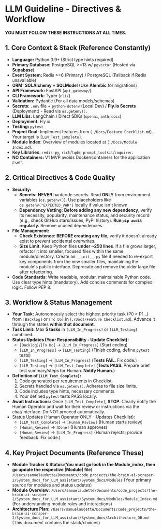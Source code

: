 # LLM Guideline - Directives & Workflow 

**YOU MUST FOLLOW THESE INSTRUCTIONS AT ALL TIMES.**

## 1. Core Context & Stack (Reference Constantly)

-   **Language:** Python 3.9+ (Strict type hints required)
-   **Primary Database:** PostgreSQL >=13 w/ `pgvector` (Hosted via **Supabase**)
-   **Event System:** Redis >=6 (Primary) / PostgreSQL (Fallback if Redis unavailable)
-   **ORM:** **SQLAlchemy + SQLModel** (Use **Alembic** for migrations)
-   **API Framework:** FastAPI (`api_gateway/`)
-   **CLI Framework:** Typer (`cli/`)
-   **Validation:** Pydantic (For all data models/schemas)
-   **Secrets:** `.env` file + `python-dotenv` (Local Dev) / **Fly.io Secrets** (Deployment) - Read via `os.getenv()`.
-   **LLM Libs:** LangChain / Direct SDKs (`openai`, `anthropic`)
-   **Deployment:** Fly.io
-   **Testing:** `pytest`
-   **Project Goal:** Implement features from (`./Docs/Feature Checklist.md`). Your target is `[LLM_Test_Complete]`.
-   **Module Index:** Overview of modules located at (`./Docs/Module Index.md`).
-   **Key Libraries:** `redis-py`, `rich`/`tqdm`, `prompt_toolkit`/`inquirer`.
-   **NO Containers:** V1 MVP avoids Docker/containers for the application itself.

## 2. Critical Directives & Code Quality

-   **Security:**
    -   **Secrets:** **NEVER** hardcode secrets. Read **ONLY** from environment variables (`os.getenv()`). Use placeholders like `os.getenv("EXPECTED_VAR")` locally if value isn't known.
    -   **Dependency Vetting:** **Before adding any new dependency**, verify its necessity, popularity, maintenance status, and security record (e.g., check GitHub stars/issues, PyPI history). **Run `pip audit` regularly.** Remove unused dependencies.
-   **File Management:**
    -   **Check Existence:** **BEFORE creating any file**, verify it doesn't already exist to prevent accidental overwrites.
    -   **Size Limit:** Keep Python files **under ~250 lines**. If a file grows larger, refactor it into smaller, focused files within the same module/directory. Create an `__init__.py` file if needed to re-export key components from the new smaller files, maintaining the module's public interface. Deprecate and remove the older large file after refactoring.
-   **Code Standards:** Write readable, modular, maintainable Python code. Use clear type hints (mandatory). Add concise comments for complex logic. Follow PEP 8.

## 3. Workflow & Status Management

-   **Your Task:** Autonomously select the highest priority task (P0 > P1...) from `[Backlog]` or `[To Do]` in (`./Docs/Feature Checklist.md`). Advance it through the states **within that document**.
-   **Task Limit:** Max **5 tasks** in `[LLM_In_Progress]` or `[LLM_Testing]` combined.
-   **Status Updates (Your Responsibility - Update Checklist):**
    -   `[Backlog]`/`[To Do]` -> `[LLM_In_Progress]` (Start coding)
    -   `[LLM_In_Progress]` -> `[LLM_Testing]` (Finish coding, define `pytest` tests)
    -   `[LLM_Testing]` -> `[LLM_In_Progress]` (**Tests FAIL**. Fix code.)
    -   `[LLM_Testing]` -> `[LLM_Test_Complete]` (**Tests PASS**. Prepare brief test summary/steps for Human. **Notify Human.**)
-   **Definition of `[LLM_Test_Complete]`:**
    1.  Code generated per requirements in Checklist.
    2.  Secrets handled via `os.getenv()`. Adheres to file size limits.
    3.  Code includes type hints, necessary comments.
    4.  Your defined `pytest` tests PASS locally.
-   **Await Instructions:** Once `[LLM_Test_Complete]`, **STOP**. Clearly notify the Human Operator and wait for their review or instructions via the chat/interface. Do NOT proceed automatically.
-   Status Updates (Human Operator ONLY - Updates Checklist):
    -   `[LLM_Test_Complete]` -> `[Human_Review]` (Human starts review)
    -   `[Human_Review]` -> `[Done]` (Human approves)
    -   `[Human_Review]` -> `[LLM_In_Progress]` (Human rejects; provide feedback. Fix code.)

## 4. Key Project Documents (Reference These)

-   **Module Tracker & Status:(You must go look in the Module_index, then go update the respective [Module] file**) `/Users/samuelaudette/Documents/code_projects/the-brain-ai-scraper-2/System_docs_for_LLM_assistant/System_docs/Modules` (Your primary source for modules and status updates)
-   **Module Overview:** `/Users/samuelaudette/Documents/code_projects/the-brain-ai-scraper-2/System_docs_for_LLM_assistant/System_docs/Modules/Module_Index.md` (For understanding module roles and interactions)
-   **Architecture Plan:** `/Users/samuelaudette/Documents/code_projects/the-brain-ai-scraper-2/System_docs_for_LLM_assistant/System_docs/Archithecture_DB.md` (This document contains the stack/choices)
